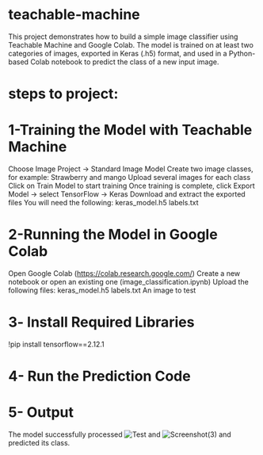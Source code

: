 # teachable-machine
This project demonstrates how to build a simple image classifier using Teachable Machine and Google Colab.
The model is trained on at least two categories of images, exported in Keras (.h5) format, and used in a Python-based Colab notebook to predict the class of a new input image.
# steps to project:
# 1-Training the Model with Teachable Machine
Choose Image Project → Standard Image Model
Create two image classes, for example:  Strawberry and mango 
 Upload several images for each class
 Click on Train Model to start training
 Once training is complete, click Export Model → select TensorFlow → Keras
 Download and extract the exported files
You will need the following:
keras_model.h5
 labels.txt
 # 2-Running the Model in Google Colab
 Open Google Colab (https://colab.research.google.com/)
 Create a new notebook or open an existing one (image_classification.ipynb)
 Upload the following files:
 keras_model.h5
 labels.txt
 An image to test
 # 3- lnstall Required Libraries
 !pip install tensorflow==2.12.1
 # 4- Run the Prediction Code 
 # 5- Output 
 The model successfully processed ![Test](Test.jpg) and ![Screenshot(3)](Screenshot(3).png) and predicted its class.
